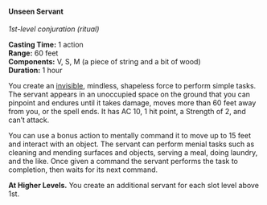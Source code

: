 #### Unseen Servant
<!-- markdownlint-disable link-image-reference-definitions -->
[_metadata_:spell_name]:- "Unseen Servant"
[_metadata_:spell_level]:- "1"
[_metadata_:spell_school]:- "conjuration"
[_metadata_:ritual]:- "true"
[_metadata_:casting_time_amount]:- "1"
[_metadata_:casting_time_unit]:- "action"
[_metadata_:range]:- "60 feet"
[_metadata_:target]:- "an unoccupied space on the ground"
[_metadata_:components_verbal]:- "true"
[_metadata_:components_somatic]:- "true"
[_metadata_:components_material]:- "true"
[_metadata_:components_material_description]:- "a piece of string and a bit of wood"
[_metadata_:duration]:- "1 hour"
[_metadata_:concentration]:- "false"
[_metadata_:compared_to_wotc_srd_5.1]:- "mechanics_same_wording_different"
[_metadata_:compared_to_a5e_srd]:- "mechanics_different_wording_different"
<!-- markdownlint-disable-next-line no-emphasis-as-heading -->
_1st-level conjuration (ritual)_

**Casting Time:** 1 action \
**Range:** 60 feet \
**Components:** V, S, M (a piece of string and a bit of wood) \
**Duration:** 1 hour

You create an [invisible](#Conditions_invisible), mindless, shapeless force to perform simple tasks.
The servant appears in an unoccupied space on the ground that you can pinpoint and endures until it takes damage, moves more than 60 feet away from you, or the spell ends.
It has AC 10, 1 hit point, a Strength of 2, and can’t attack.

You can use a bonus action to mentally command it to move up to 15 feet and interact with an object.
The servant can perform menial tasks such as cleaning and mending surfaces and objects, serving a meal, doing laundry, and the like.
Once given a command the servant performs the task to completion, then waits for its next command.

**At Higher Levels.**
You create an additional servant for each slot level above 1st.
